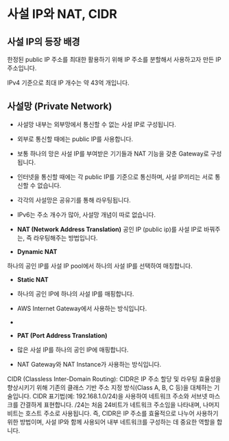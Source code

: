 # 사설 IP와 NAT, CIDR

## 사설 IP의 등장 배경
한정된 public IP 주소를 최대한 활용하기 위해 IP 주소를 분할해서 사용하고자 만든 IP 주소입니다.

IPv4 기준으로 최대 IP 개수는 약 43억 개입니다.

## 사설망 (Private Network)
- 사설망 내부는 외부망에서 통신할 수 없는 사설 IP로 구성됩니다.
- 외부로 통신할 때에는 public IP를 사용합니다.
- 보통 하나의 망은 사설 IP를 부여받은 기기들과 NAT 기능을 갖춘 Gateway로 구성됩니다.
- 인터넷을 통신할 때에는 각 public IP를 기준으로 통신하며, 사설 IP끼리는 서로 통신할 수 없습니다.
- 각각의 사설망은 공유기를 통해 라우팅됩니다.
- IPv6는 주소 개수가 많아, 사설망 개념이 따로 없습니다.

- **NAT (Network Address Translation)**
공인 IP (public ip)를 사설 IP로 바꿔주는, 즉 라우팅해주는 방법입니다.

- **Dynamic NAT**

하나의 공인 IP를 사설 IP pool에서 하나의 사설 IP를 선택하여 매칭합니다.

- **Static NAT**

- 하나의 공인 IP에 하나의 사설 IP를 매핑합니다.
- AWS Internet Gateway에서 사용하는 방식입니다.
- 
- **PAT (Port Address Translation)**

- 많은 사설 IP를 하나의 공인 IP에 매핑합니다.
- NAT Gateway와 NAT Instance가 사용하는 방식입니다.

CIDR (Classless Inter-Domain Routing): CIDR은 IP 주소 할당 및 라우팅 효율성을 향상시키기 위해 기존의 클래스 기반 주소 지정 방식(Class A, B, C 등)을 대체하는 기술입니다. CIDR 표기법(예: 192.168.1.0/24)을 사용하여 네트워크 주소와 서브넷 마스크를 간결하게 표현합니다. /24는 처음 24비트가 네트워크 주소임을 나타내며, 나머지 비트는 호스트 주소로 사용됩니다. 즉, CIDR은 IP 주소를 효율적으로 나누어 사용하기 위한 방법이며, 사설 IP와 함께 사용되어 내부 네트워크를 구성하는 데 중요한 역할을 합니다.
